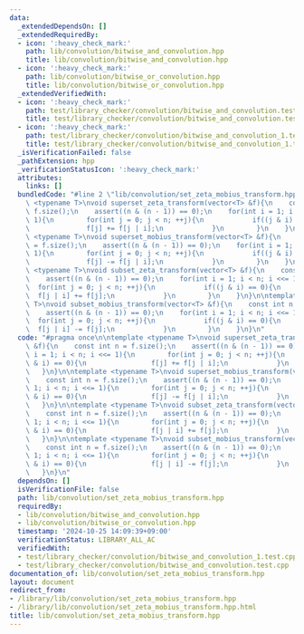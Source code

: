 ```yaml
---
data:
  _extendedDependsOn: []
  _extendedRequiredBy:
  - icon: ':heavy_check_mark:'
    path: lib/convolution/bitwise_and_convolution.hpp
    title: lib/convolution/bitwise_and_convolution.hpp
  - icon: ':heavy_check_mark:'
    path: lib/convolution/bitwise_or_convolution.hpp
    title: lib/convolution/bitwise_or_convolution.hpp
  _extendedVerifiedWith:
  - icon: ':heavy_check_mark:'
    path: test/library_checker/convolution/bitwise_and_convolution.test.cpp
    title: test/library_checker/convolution/bitwise_and_convolution.test.cpp
  - icon: ':heavy_check_mark:'
    path: test/library_checker/convolution/bitwise_and_convolution_1.test.cpp
    title: test/library_checker/convolution/bitwise_and_convolution_1.test.cpp
  _isVerificationFailed: false
  _pathExtension: hpp
  _verificationStatusIcon: ':heavy_check_mark:'
  attributes:
    links: []
  bundledCode: "#line 2 \"lib/convolution/set_zeta_mobius_transform.hpp\"\n\ntemplate\
    \ <typename T>\nvoid superset_zeta_transform(vector<T> &f){\n    const int n =\
    \ f.size();\n    assert((n & (n - 1)) == 0);\n    for(int i = 1; i < n; i <<=\
    \ 1){\n        for(int j = 0; j < n; ++j){\n            if((j & i) == 0){\n  \
    \              f[j] += f[j | i];\n            }\n        }\n    }\n}\n\ntemplate\
    \ <typename T>\nvoid superset_mobius_transform(vector<T> &f){\n    const int n\
    \ = f.size();\n    assert((n & (n - 1)) == 0);\n    for(int i = 1; i < n; i <<=\
    \ 1){\n        for(int j = 0; j < n; ++j){\n            if((j & i) == 0){\n  \
    \              f[j] -= f[j | i];\n            }\n        }\n    }\n}\n\ntemplate\
    \ <typename T>\nvoid subset_zeta_transform(vector<T> &f){\n    const int n = f.size();\n\
    \    assert((n & (n - 1)) == 0);\n    for(int i = 1; i < n; i <<= 1){\n      \
    \  for(int j = 0; j < n; ++j){\n            if((j & i) == 0){\n              \
    \  f[j | i] += f[j];\n            }\n        }\n    }\n}\n\ntemplate <typename\
    \ T>\nvoid subset_mobius_transform(vector<T> &f){\n    const int n = f.size();\n\
    \    assert((n & (n - 1)) == 0);\n    for(int i = 1; i < n; i <<= 1){\n      \
    \  for(int j = 0; j < n; ++j){\n            if((j & i) == 0){\n              \
    \  f[j | i] -= f[j];\n            }\n        }\n    }\n}\n"
  code: "#pragma once\n\ntemplate <typename T>\nvoid superset_zeta_transform(vector<T>\
    \ &f){\n    const int n = f.size();\n    assert((n & (n - 1)) == 0);\n    for(int\
    \ i = 1; i < n; i <<= 1){\n        for(int j = 0; j < n; ++j){\n            if((j\
    \ & i) == 0){\n                f[j] += f[j | i];\n            }\n        }\n \
    \   }\n}\n\ntemplate <typename T>\nvoid superset_mobius_transform(vector<T> &f){\n\
    \    const int n = f.size();\n    assert((n & (n - 1)) == 0);\n    for(int i =\
    \ 1; i < n; i <<= 1){\n        for(int j = 0; j < n; ++j){\n            if((j\
    \ & i) == 0){\n                f[j] -= f[j | i];\n            }\n        }\n \
    \   }\n}\n\ntemplate <typename T>\nvoid subset_zeta_transform(vector<T> &f){\n\
    \    const int n = f.size();\n    assert((n & (n - 1)) == 0);\n    for(int i =\
    \ 1; i < n; i <<= 1){\n        for(int j = 0; j < n; ++j){\n            if((j\
    \ & i) == 0){\n                f[j | i] += f[j];\n            }\n        }\n \
    \   }\n}\n\ntemplate <typename T>\nvoid subset_mobius_transform(vector<T> &f){\n\
    \    const int n = f.size();\n    assert((n & (n - 1)) == 0);\n    for(int i =\
    \ 1; i < n; i <<= 1){\n        for(int j = 0; j < n; ++j){\n            if((j\
    \ & i) == 0){\n                f[j | i] -= f[j];\n            }\n        }\n \
    \   }\n}\n"
  dependsOn: []
  isVerificationFile: false
  path: lib/convolution/set_zeta_mobius_transform.hpp
  requiredBy:
  - lib/convolution/bitwise_and_convolution.hpp
  - lib/convolution/bitwise_or_convolution.hpp
  timestamp: '2024-10-25 14:09:39+09:00'
  verificationStatus: LIBRARY_ALL_AC
  verifiedWith:
  - test/library_checker/convolution/bitwise_and_convolution_1.test.cpp
  - test/library_checker/convolution/bitwise_and_convolution.test.cpp
documentation_of: lib/convolution/set_zeta_mobius_transform.hpp
layout: document
redirect_from:
- /library/lib/convolution/set_zeta_mobius_transform.hpp
- /library/lib/convolution/set_zeta_mobius_transform.hpp.html
title: lib/convolution/set_zeta_mobius_transform.hpp
---
```

